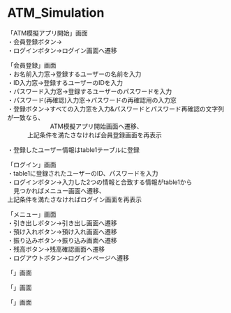 # ATM_Simulation  

「ATM模擬アプリ開始」画面  
・会員登録ボタン→  
・ログインボタン→ログイン画面へ遷移  

「会員登録」画面  
・お名前入力窓→登録するユーザーの名前を入力  
・ID入力窓→登録するユーザーのIDを入力  
・パスワード入力窓→登録するユーザーのパスワードを入力  
・パスワード(再確認)入力窓→パスワードの再確認用の入力窓  
・登録ボタン→すべての入力窓を入力&パスワードとパスワード再確認の文字列が一致なら、  
　　　　　　　ATM模擬アプリ開始画面へ遷移、  
       　　　 上記条件を満たさなければ会員登録画面を再表示  
           
・登録したユーザー情報はtable1テーブルに登録  

「ログイン」画面  
・table1に登録されたユーザーのID、パスワードを入力  
・ログインボタン→入力した2つの情報と合致する情報がtable1から  
　見つかればメニュー画面へ遷移、  
  上記条件を満たさなければログイン画面を再表示  

「メニュー」画面  
・引き出しボタン→引き出し画面へ遷移  
・預け入れボタン→預け入れ画面へ遷移  
・振り込みボタン→振り込み画面へ遷移  
・残高ボタン→残高確認画面へ遷移  
・ログアウトボタン→ログインページへ遷移  


「」画面

「」画面

「」画面
